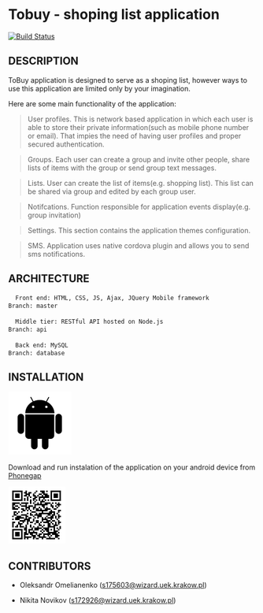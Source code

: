 Tobuy - shoping list application 
=============================

[![Build Status](https://secure.travis-ci.org/yiisoft/yii.png)](https://build.phonegap.com/apps/2616325/)

DESCRIPTION
------------

ToBuy application is designed to serve as a shoping list, however ways to use this application are limited only by your imagination.

Here are some main functionality of the application: 

> User profiles. This is network based application in which each user is able to store their private information(such as mobile phone number or email). That impies the need of having user profiles and proper secured authentication.

> Groups. Each user can create a group and invite other people, share lists of items with the group or send group text messages.

> Lists. User can create the list of items(e.g. shopping list). This list can be shared via group and edited by each group user.

> Notifcations. Function responsible for application events display(e.g. group invitation) 

> Settings. This section contains the application themes configuration. 

> SMS. Application uses native cordova plugin and allows you to send sms notifications. 

ARCHITECTURE
------------

      Front end: HTML, CSS, JS, Ajax, JQuery Mobile framework        Branch: master
	  
      Middle tier: RESTful API hosted on Node.js                     Branch: api
	  
      Back end: MySQL                                                Branch: database


INSTALLATION
------------

![alt text](https://raw.githubusercontent.com/172926/tobuy-app/master/www/img/logo-android.png)

Download and run instalation of the application on your android device from [Phonegap](https://build.phonegap.com/apps/2616325)

![qr](https://raw.githubusercontent.com/172926/tobuy-app/master/www/img/chart.png)

CONTRIBUTORS
------------

* Oleksandr Omelianenko (s175603@wizard.uek.krakow.pl)

* Nikita Novikov		(s172926@wizard.uek.krakow.pl)

